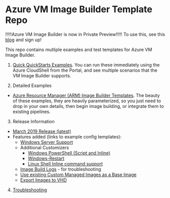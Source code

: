 # Azure VM Image Builder Template Repo
!!!!!Azure VM Image Builder is now in Private Preview!!!!!
To use this, see this [blog](https://azure.microsoft.com/en-us/blog/announcing-private-preview-of-azure-vm-image-builder/) and sign up!

This repo contains mutliple examples and test templates for Azure VM Image Builder.


1. [Quick QuickStarts Examples](/quickquickstarts/readme.md).
You can run these immediately using the Azure CloudShell from the Portal, and see multiple scenarios that the VM Image Builder supports. 


2. Detailed Examples
* [Azure Resource Manager (ARM) Image Builder Templates](/armTemplates/README.md). 
The beauty of these examples, they are heavily parameterized, so you just need to drop in your own details, then begin image building, or integrate them to existing pipelines.

3. Release Information
* [March 2019 Release (latest)](/aibMarch2019Update.md)
* Features added (links to example config templates):
    * [Windows Server Support](quickquickstarts/0_Creating_a_Custom_Windows_Managed_Image/helloImageTemplateWin.json)
    * Additional Customizers
        * [Windows PowerShell (Script and Inline)](quickquickstarts/0_Creating_a_Custom_Windows_Managed_Image/helloImageTemplateWin.json)
        * [Windows-Restart](quickquickstarts/0_Creating_a_Custom_Windows_Managed_Image/helloImageTemplateWin.json)
        * [Linux Shell Inline command support](quickquickstarts/0_Creating_a_Custom_Linux_Managed_Image/helloImageTemplateLinux.json)
    * [Image Build Logs](/troubleshootingaib.md#collecting-and-reviewing-aib-logs) - for troubleshooting
    * [Use existing Custom Managed Images as a Base Image](quickquickstarts/5_Creating_a_Custom_Image_from_Custom_Managed_Image)
    * [Export Images to VHD](/quickquickstarts/4_Creating_a_Custom_Linux_Image_to_VHD)

4. [Troubleshooting](/troubleshootingaib.md)
